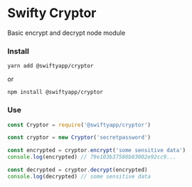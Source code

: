 # Swifty Cryptor
Basic encrypt and decrypt node module

### Install
```
yarn add @swiftyapp/cryptor
```
or 
```
npm install @swiftyapp/cryptor
```

### Use

```javascript
const Cryptor = require('@swiftyapp/cryptor')

const cryptor = new Cryptor('secretpassword')

const encrypted = cryptor.encrypt('some sensitive data')
console.log(encrypted) // 79e103b37586b83002e92cc9...

const decrypted = cryptor.decrypt(encrypted)
console.log(decrypted) // some sensitive data
```
